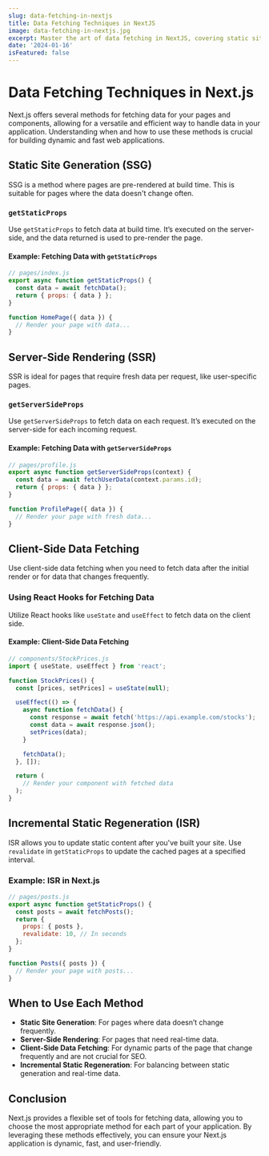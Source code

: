 ```yaml
---
slug: data-fetching-in-nextjs
title: Data Fetching Techniques in NextJS
image: data-fetching-in-nextjs.jpg
excerpt: Master the art of data fetching in NextJS, covering static site generation, server-side rendering, and client-side fetching.
date: '2024-01-16'
isFeatured: false
---
```


# Data Fetching Techniques in Next.js

Next.js offers several methods for fetching data for your pages and components, allowing for a versatile and efficient way to handle data in your application. Understanding when and how to use these methods is crucial for building dynamic and fast web applications.

## Static Site Generation (SSG)

SSG is a method where pages are pre-rendered at build time. This is suitable for pages where the data doesn't change often.

### `getStaticProps`

Use `getStaticProps` to fetch data at build time. It’s executed on the server-side, and the data returned is used to pre-render the page.

#### Example: Fetching Data with `getStaticProps`

```jsx
// pages/index.js
export async function getStaticProps() {
  const data = await fetchData();
  return { props: { data } };
}

function HomePage({ data }) {
  // Render your page with data...
}
```

## Server-Side Rendering (SSR)

SSR is ideal for pages that require fresh data per request, like user-specific pages.

### `getServerSideProps`

Use `getServerSideProps` to fetch data on each request. It’s executed on the server-side for each incoming request.

#### Example: Fetching Data with `getServerSideProps`

```jsx
// pages/profile.js
export async function getServerSideProps(context) {
  const data = await fetchUserData(context.params.id);
  return { props: { data } };
}

function ProfilePage({ data }) {
  // Render your page with fresh data...
}
```

## Client-Side Data Fetching

Use client-side data fetching when you need to fetch data after the initial render or for data that changes frequently.

### Using React Hooks for Fetching Data

Utilize React hooks like `useState` and `useEffect` to fetch data on the client side.

#### Example: Client-Side Data Fetching

```jsx
// components/StockPrices.js
import { useState, useEffect } from 'react';

function StockPrices() {
  const [prices, setPrices] = useState(null);

  useEffect(() => {
    async function fetchData() {
      const response = await fetch('https://api.example.com/stocks');
      const data = await response.json();
      setPrices(data);
    }

    fetchData();
  }, []);

  return (
    // Render your component with fetched data
  );
}
```

## Incremental Static Regeneration (ISR)

ISR allows you to update static content after you've built your site. Use `revalidate` in `getStaticProps` to update the cached pages at a specified interval.

### Example: ISR in Next.js

```jsx
// pages/posts.js
export async function getStaticProps() {
  const posts = await fetchPosts();
  return {
    props: { posts },
    revalidate: 10, // In seconds
  };
}

function Posts({ posts }) {
  // Render your page with posts...
}
```

## When to Use Each Method

- **Static Site Generation**: For pages where data doesn’t change frequently.
- **Server-Side Rendering**: For pages that need real-time data.
- **Client-Side Data Fetching**: For dynamic parts of the page that change frequently and are not crucial for SEO.
- **Incremental Static Regeneration**: For balancing between static generation and real-time data.

## Conclusion

Next.js provides a flexible set of tools for fetching data, allowing you to choose the most appropriate method for each part of your application. By leveraging these methods effectively, you can ensure your Next.js application is dynamic, fast, and user-friendly.
